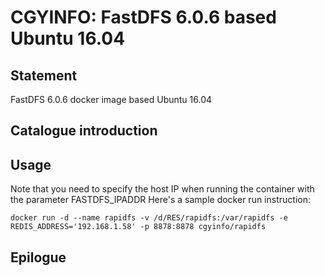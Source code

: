 # CGYINFO: FastDFS 6.0.6 based Ubuntu 16.04

## Statement
FastDFS 6.0.6 docker image based Ubuntu 16.04

## Catalogue introduction

## Usage
Note that you need to specify the host IP when running the container with the parameter FASTDFS_IPADDR
Here's a sample docker run instruction:

```
docker run -d --name rapidfs -v /d/RES/rapidfs:/var/rapidfs -e REDIS_ADDRESS='192.168.1.58' -p 8878:8878 cgyinfo/rapidfs
```

## Epilogue

